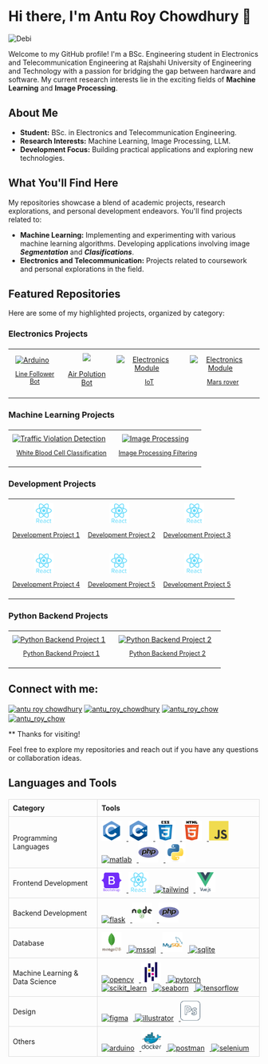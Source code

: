 # Hi there, I'm Antu Roy Chowdhury 👋

![Debi](https://github.com/user-attachments/assets/1233122e-7a58-4318-8aa5-47070dfeccab)

Welcome to my GitHub profile\! I'm a BSc. Engineering student in Electronics and Telecommunication Engineering at Rajshahi University of Engineering and Technology with a passion for bridging the gap between hardware and software. My current research interests lie in the exciting fields of **Machine Learning** and **Image Processing**.

## About Me

  * **Student:** BSc. in Electronics and Telecommunication Engineering.
  * **Research Interests:** Machine Learning, Image Processing, LLM.
  * **Development Focus:** Building practical applications and exploring new technologies.

## What You'll Find Here

My repositories showcase a blend of academic projects, research explorations, and personal development endeavors. You'll find projects related to:

  * **Machine Learning:** Implementing and experimenting with various machine learning algorithms. Developing applications involving image ***Segmentation*** and ***Clasifications***.
  * **Electronics and Telecommunication:** Projects related to coursework and personal explorations in the field.

## Featured Repositories

Here are some of my highlighted projects, organized by category:

### Electronics Projects

<table style="border-collapse: collapse; width: 100%; margin-top: 20px;">
  <tr>
    <td style="border: none; padding: 8px; text-align: center;">
      <a href="[Link to Arduino Repo]" target="_blank" rel="noreferrer">
        <img src="https://cdn.worldvectorlogo.com/logos/arduino-1.svg" alt="Arduino" width="40" height="40" style="margin-right: 10px;"/>
        <p style="font-size: 0.9em;">Line Follower Bot</p>
      </a>
    </td>
    <td style="border: none; padding: 8px; text-align: center;">
      <a href="[Link to NodeMCU Repo]" target="_blank" rel="noreferrer">
        <img src="https://static.cdnlogo.com/logos/a/22/arduino.svg"><p>Air Polution Bot</p>
        </a>
    </td>
    <td style="border: none; padding: 8px; text-align: center;">
      <a href="[Link to IoT]" target="_blank" rel="noreferrer">
        <img src="https://cdn-shop.adafruit.com/static/adafruit_products/icons/circuitpython_RGB_Icon.png" alt="Electronics Module" width="40" height="40" style="margin-right: 10px;"/>
        <p style="font-size: 0.9em;">IoT</p>
      </a>
    </td>
     <td style="border: none; padding: 8px; text-align: center;">
      <a href="[Link to Electronics Module 2 Repo]" target="_blank" rel="noreferrer">
        <img src="https://cdn-shop.adafruit.com/static/adafruit_products/icons/circuitpython_RGB_Icon.png" alt="Electronics Module" width="40" height="40" style="margin-right: 10px;"/>
        <p style="font-size: 0.9em;">Mars rover</p>
      </a>
    </td>
  </tr>
</table>

### Machine Learning Projects

<table style="border-collapse: collapse; width: 100%; margin-top: 20px;">
  <tr>
    <td style="border: none; padding: 8px; text-align: center;">
      <a href="[Link to Traffic Violation Detection Repo]" target="_blank" rel="noreferrer">
        <img src="https://www.vectorlogo.zone/logos/tensorflow/tensorflow-icon.svg" alt="Traffic Violation Detection" width="40" height="40" style="margin-right: 10px;"/>
        <p style="font-size: 0.9em;">White Blood Cell Classification</p>
      </a>
    </td>
    <td style="border: none; padding: 8px; text-align: center;">
      <a href="[Link to Image Processing Codes Repo]" target="_blank" rel="noreferrer">
        <img src="https://www.vectorlogo.zone/logos/opencv/opencv-icon.svg" alt="Image Processing" width="40" height="40" style="margin-right: 10px;"/>
         <p style="font-size: 0.9em;">Image Processing Filtering</p>
      </a>
    </td>
  </tr>
</table>

### Development Projects

<table style="border-collapse: collapse; width: 100%; margin-top: 20px;">
  <tr>
    <td style="border: none; padding: 8px; text-align: center;">
      <a href="[Link to Development Project 1 Repo]" target="_blank" rel="noreferrer">
        <img src="https://raw.githubusercontent.com/devicons/devicon/master/icons/react/react-original-wordmark.svg" alt="Development Project 1" width="40" height="40" style="margin-right: 10px;"/>
        <p style="font-size: 0.9em;">Development Project 1</p>
      </a>
    </td>
    <td style="border: none; padding: 8px; text-align: center;">
      <a href="[Link to Development Project 2 Repo]" target="_blank" rel="noreferrer">
        <img src="https://raw.githubusercontent.com/devicons/devicon/master/icons/react/react-original-wordmark.svg" alt="Development Project 2" width="40" height="40" style="margin-right: 10px;"/>
        <p style="font-size: 0.9em;">Development Project 2</p>
      </a>
    </td>
    <td style="border: none; padding: 8px; text-align: center;">
      <a href="[Link to Development Project 3 Repo]" target="_blank" rel="noreferrer">
       <img src="https://raw.githubusercontent.com/devicons/devicon/master/icons/react/react-original-wordmark.svg" alt="Development Project 3" width="40" height="40" style="margin-right: 10px;"/>
        <p style="font-size: 0.9em;">Development Project 3</p>
      </a>
    </td>
  </tr>
   <tr>
    <td style="border: none; padding: 8px; text-align: center;">
      <a href="[Link to Development Project 4 Repo]" target="_blank" rel="noreferrer">
        <img src="https://raw.githubusercontent.com/devicons/devicon/master/icons/react/react-original-wordmark.svg" alt="Development Project 4" width="40" height="40" style="margin-right: 10px;"/>
        <p style="font-size: 0.9em;">Development Project 4</p>
      </a>
    </td>
    <td style="border: none; padding: 8px; text-align: center;">
      <a href="[Link to Development Project 5 Repo]" target="_blank" rel="noreferrer">
        <img src="https://raw.githubusercontent.com/devicons/devicon/master/icons/react/react-original-wordmark.svg" alt="Development Project 5" width="40" height="40" style="margin-right: 10px;"/>
        <p style="font-size: 0.9em;">Development Project 5</p>
      </a>
    </td>
        <td style="border: none; padding: 8px; text-align: center;">
      <a href="[Link to Development Project 5 Repo]" target="_blank" rel="noreferrer">
        <img src="https://raw.githubusercontent.com/devicons/devicon/master/icons/react/react-original-wordmark.svg" alt="Development Project 5" width="40" height="40" style="margin-right: 10px;"/>
        <p style="font-size: 0.9em;">Development Project 5</p>
      </a>
    </td>
  </tr>
</table>

### Python Backend Projects

<table style="border-collapse: collapse; width: 100%; margin-top: 20px;">
  <tr>
    <td style="border: none; padding: 8px; text-align: center;">
      <a href="[Link to Python Backend Project 1 Repo]" target="_blank" rel="noreferrer">
        <img src="https://static.cdnlogo.com/logos/p/59/python.png" alt="Python Backend Project 1" width="40" height="40" style="margin-right: 10px;"/>
        <p style="font-size: 0.9em;">Python Backend Project 1</p>
      </a>
    </td>
    <td style="border: none; padding: 8px; text-align: center;">
      <a href="[Link to Python Backend Project 2 Repo]" target="_blank" rel="noreferrer">
        <img src="https://static.cdnlogo.com/logos/p/59/python.png" alt="Python Backend Project 2" width="40" height="40" style="margin-right: 10px;"/>
        <p style="font-size: 0.9em;">Python Backend Project 2</p>
      </a>
    </td>
  </tr>
</table>

## Connect with me:

<p align="left">
<a href="https://linkedin.com/in/antu roy chowdhury" target="blank"><img align="center" src="https://raw.githubusercontent.com/rahuldkjain/github-profile-readme-generator/master/src/images/icons/Social/linked-in-alt.svg" alt="antu roy chowdhury" height="30" width="40" /></a>
<a href="https://instagram.com/antu_roy_chowdhury" target="blank"><img align="center" src="https://raw.githubusercontent.com/rahuldkjain/github-profile-readme-generator/master/src/images/icons/Social/instagram.svg" alt="antu_roy_chowdhury" height="30" width="40" /></a>
<a href="https://www.codechef.com/users/antu_roy_chow" target="blank"><img align="center" src="https://cdn.jsdelivr.net/npm/simple-icons@3.1.0/icons/codechef.svg" alt="antu_roy_chow" height="30" width="40" /></a>
<a href="https://codeforces.com/profile/antu_roy_chow" target="blank"><img align="center" src="https://raw.githubusercontent.com/rahuldkjain/github-profile-readme-generator/master/src/images/icons/Social/codeforces.svg" alt="antu_roy_chow" height="30" width="40" /></a>
</p>

** Thanks for visiting\!

Feel free to explore my repositories and reach out if you have any questions or collaboration ideas.



## Languages and Tools

<table style="border-collapse: collapse; width: 100%; margin-top: 20px;">
  <tr>
    <th style="border: 1px solid #ddd; padding: 8px; text-align: left;">Category</th>
    <th style="border: 1px solid #ddd; padding: 8px; text-align: left;">Tools</th>
  </tr>
  <tr>
    <td style="border: 1px solid #ddd; padding: 8px; text-align: left;">Programming Languages</td>
    <td style="border: 1px solid #ddd; padding: 8px; text-align: left;">
      <a href="https://www.cprogramming.com/" target="_blank" rel="noreferrer"> <img src="https://raw.githubusercontent.com/devicons/devicon/master/icons/c/c-original.svg" alt="c" width="40" height="40" style="margin-right: 10px;"/> </a>
      <a href="https://www.w3schools.com/cpp/" target="_blank" rel="noreferrer"> <img src="https://raw.githubusercontent.com/devicons/devicon/master/icons/cplusplus/cplusplus-original.svg" alt="cplusplus" width="40" height="40" style="margin-right: 10px;"/> </a>
      <a href="https://www.w3schools.com/css/" target="_blank" rel="noreferrer"> <img src="https://raw.githubusercontent.com/devicons/devicon/master/icons/css3/css3-original-wordmark.svg" alt="css3" width="40" height="40" style="margin-right: 10px;"/> </a>
      <a href="https://www.w3.org/html/" target="_blank" rel="noreferrer"> <img src="https://raw.githubusercontent.com/devicons/devicon/master/icons/html5/html5-original-wordmark.svg" alt="html5" width="40" height="40" style="margin-right: 10px;"/> </a>
      <a href="https://developer.mozilla.org/en-US/docs/Web/JavaScript" target="_blank" rel="noreferrer"> <img src="https://raw.githubusercontent.com/devicons/devicon/master/icons/javascript/javascript-original.svg" alt="javascript" width="40" height="40" style="margin-right: 10px;"/> </a>
      <a href="https://www.mathworks.com/" target="_blank" rel="noreferrer"> <img src="https://upload.wikimedia.org/wikipedia/commons/2/21/Matlab_Logo.png" alt="matlab" width="40" height="40" style="margin-right: 10px;"/> </a>
      <a href="https://www.php.net" target="_blank" rel="noreferrer"> <img src="https://raw.githubusercontent.com/devicons/devicon/master/icons/php/php-original.svg" alt="php" width="40" height="40" style="margin-right: 10px;"/> </a>
      <a href="https://www.python.org" target="_blank" rel="noreferrer"> <img src="https://raw.githubusercontent.com/devicons/devicon/master/icons/python/python-original.svg" alt="python" width="40" height="40" style="margin-right: 10px;"/> </a>
     </td>
  </tr>
  <tr>
    <td style="border: 1px solid #ddd; padding: 8px; text-align: left;">Frontend Development</td>
    <td style="border: 1px solid #ddd; padding: 8px; text-align: left;">
      <a href="https://getbootstrap.com" target="_blank" rel="noreferrer"> <img src="https://raw.githubusercontent.com/devicons/devicon/master/icons/bootstrap/bootstrap-plain-wordmark.svg" alt="bootstrap" width="40" height="40" style="margin-right: 10px;"/> </a>
      <a href="https://reactjs.org/" target="_blank" rel="noreferrer"> <img src="https://raw.githubusercontent.com/devicons/devicon/master/icons/react/react-original-wordmark.svg" alt="react" width="40" height="40" style="margin-right: 10px;"/> </a>
       <a href="https://tailwindcss.com/" target="_blank" rel="noreferrer"> <img src="https://www.vectorlogo.zone/logos/tailwindcss/tailwindcss-icon.svg" alt="tailwind" width="40" height="40" style="margin-right: 10px;"/> </a>
      <a href="https://vuejs.org/" target="_blank" rel="noreferrer"> <img src="https://raw.githubusercontent.com/devicons/devicon/master/icons/vuejs/vuejs-original-wordmark.svg" alt="vuejs" width="40" height="40" style="margin-right: 10px;"/> </a>
    </td>
  </tr>
  <tr>
    <td style="border: 1px solid #ddd; padding: 8px; text-align: left;">Backend Development</td>
    <td style="border: 1px solid #ddd; padding: 8px; text-align: left;">
      <a href="https://flask.palletsprojects.com/" target="_blank" rel="noreferrer"> <img src="https://www.vectorlogo.zone/logos/pocoo_flask/pocoo_flask-icon.svg" alt="flask" width="40" height="40" style="margin-right: 10px;"/> </a>
      <a href="https://nodejs.org" target="_blank" rel="noreferrer"> <img src="https://raw.githubusercontent.com/devicons/devicon/master/icons/nodejs/nodejs-original-wordmark.svg" alt="nodejs" width="40" height="40" style="margin-right: 10px;"/> </a>
      <a href="https://www.php.net" target="_blank" rel="noreferrer"> <img src="https://raw.githubusercontent.com/devicons/devicon/master/icons/php/php-original.svg" alt="php" width="40" height="40" style="margin-right: 10px;"/> </a>
    </td>
  </tr>
  <tr>
      <td style="border: 1px solid #ddd; padding: 8px; text-align: left;">Database</td>
      <td style="border: 1px solid #ddd; padding: 8px; text-align: left;">
        <a href="https://www.mongodb.com/" target="_blank" rel="noreferrer"> <img src="https://raw.githubusercontent.com/devicons/devicon/master/icons/mongodb/mongodb-original-wordmark.svg" alt="mongodb" width="40" height="40" style="margin-right: 10px;"/> </a>
        <a href="https://www.microsoft.com/en-us/sql-server" target="_blank" rel="noreferrer"> <img src="https://www.svgrepo.com/show/303229/microsoft-sql-server-logo.svg" alt="mssql" width="40" height="40" style="margin-right: 10px;"/> </a>
        <a href="https://www.mysql.com/" target="_blank" rel="noreferrer"> <img src="https://raw.githubusercontent.com/devicons/devicon/master/icons/mysql/mysql-original-wordmark.svg" alt="mysql" width="40" height="40" style="margin-right: 10px;"/> </a>
        <a href="https://www.sqlite.org/" target="_blank" rel="noreferrer"> <img src="https://www.vectorlogo.zone/logos/sqlite/sqlite-icon.svg" alt="sqlite" width="40" height="40" style="margin-right: 10px;"/> </a>
      </td>
  </tr>
  <tr>
    <td style="border: 1px solid #ddd; padding: 8px; text-align: left;">Machine Learning & Data Science</td>
    <td style="border: 1px solid #ddd; padding: 8px; text-align: left;">
      <a href="https://opencv.org/" target="_blank" rel="noreferrer"> <img src="https://www.vectorlogo.zone/logos/opencv/opencv-icon.svg" alt="opencv" width="40" height="40" style="margin-right: 10px;"/> </a>
      <a href="https://pandas.pydata.org/" target="_blank" rel="noreferrer"> <img src="https://raw.githubusercontent.com/devicons/devicon/2ae2a900d2f041da66e950e4d48052658d850630/icons/pandas/pandas-original.svg" alt="pandas" width="40" height="40" style="margin-right: 10px;"/> </a>
      <a href="https://pytorch.org/" target="_blank" rel="noreferrer"> <img src="https://www.vectorlogo.zone/logos/pytorch/pytorch-icon.svg" alt="pytorch" width="40" height="40" style="margin-right: 10px;"/> </a>
      <a href="https://scikit-learn.org/" target="_blank" rel="noreferrer"> <img src="https://upload.wikimedia.org/wikipedia/commons/0/05/Scikit_learn_logo_small.svg" alt="scikit_learn" width="40" height="40" style="margin-right: 10px;"/> </a>
      <a href="https://seaborn.pydata.org/" target="_blank" rel="noreferrer"> <img src="https://seaborn.pydata.org/_images/logo-mark-lightbg.svg" alt="seaborn" width="40" height="40" style="margin-right: 10px;"/> </a>
      <a href="https://www.tensorflow.org" target="_blank" rel="noreferrer"> <img src="https://www.vectorlogo.zone/logos/tensorflow/tensorflow-icon.svg" alt="tensorflow" width="40" height="40" style="margin-right: 10px;"/> </a>
    </td>
  </tr>
   <tr>
    <td style="border: 1px solid #ddd; padding: 8px; text-align: left;">Design</td>
    <td style="border: 1px solid #ddd; padding: 8px; text-align: left;">
      <a href="https://www.figma.com/" target="_blank" rel="noreferrer"> <img src="https://www.vectorlogo.zone/logos/figma/figma-icon.svg" alt="figma" width="40" height="40" style="margin-right: 10px;"/> </a>
      <a href="https://www.adobe.com/in/products/illustrator.html" target="_blank" rel="noreferrer"> <img src="https://www.vectorlogo.zone/logos/adobe_illustrator/adobe_illustrator-icon.svg" alt="illustrator" width="40" height="40" style="margin-right: 10px;"/> </a>
       <a href="https://www.photoshop.com/en" target="_blank" rel="noreferrer"> <img src="https://raw.githubusercontent.com/devicons/devicon/master/icons/photoshop/photoshop-line.svg" alt="photoshop" width="40" height="40" style="margin-right: 10px;"/> </a>
    </td>
  </tr>
  <tr>
    <td style="border: 1px solid #ddd; padding: 8px; text-align: left;">Others</td>
    <td style="border: 1px solid #ddd; padding: 8px; text-align: left;">
     <a href="https://www.arduino.cc/" target="_blank" rel="noreferrer"> <img src="https://cdn.worldvectorlogo.com/logos/arduino-1.svg" alt="arduino" width="40" height="40" style="margin-right: 10px;"/> </a>
      <a href="https://www.docker.com/" target="_blank" rel="noreferrer"> <img src="https://raw.githubusercontent.com/devicons/devicon/master/icons/docker/docker-original-wordmark.svg" alt="docker" width="40" height="40" style="margin-right: 10px;"/> </a>
      <a href="https://postman.com" target="_blank" rel="noreferrer"> <img src="https://www.vectorlogo.zone/logos/getpostman/getpostman-icon.svg" alt="postman" width="40" height="40" style="margin-right: 10px;"/> </a>
      <a href="https://www.selenium.dev" target="_blank" rel="noreferrer"> <img src="https://raw.githubusercontent.com/detain/svg-logos/780f25886640cef088af994181646db2f6b1a3f8/svg/selenium-logo.svg" alt="selenium" width="40" height="40" style="margin-right: 10px;"/> </a>
    </td>
  </tr>
</table>
